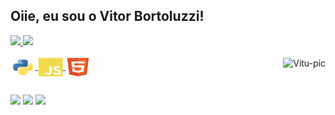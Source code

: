 ## Oiie, eu sou o Vitor Bortoluzzi!

<div>
  <a href="https://github.com/VituDOrazio">
  <img height="170px" src="https://github-readme-stats.vercel.app/api?username=VituDOrazio&count_private=true&show_icons=true&theme=radical"/>
  <img height="170px" src="https://github-readme-stats.vercel.app/api/top-langs/?username=VituDOrazio&layout=compact&theme=radical"/>
</div>

<div style="display: inline_block"><br>
  <img align="center" alt="Vitu-Python" height="30" width="40" src="https://raw.githubusercontent.com/devicons/devicon/master/icons/python/python-original.svg">
  <img align="center" alt="Vitu-JS" height="30" width="40" src="https://raw.githubusercontent.com/devicons/devicon/master/icons/javascript/javascript-plain.svg">
  <img align="center" alt="Vitu-HTML" height="30" width="40" src="https://raw.githubusercontent.com/devicons/devicon/master/icons/html5/html5-original.svg">
  <img align="right" alt="Vitu-pic" height="200" style="border-radius:50px background-color=aaaaaa;"
  src="https://i.ibb.co/vxk16Jy/Vitu-Avatar.png">
</div>

##

<div>
  <a href="https://www.linkedin.com/in/vitor-hugo-a79a76249/" target="_blank"><img src="https://img.shields.io/badge/-LinkedIn-%230077B5?style=for-the-badge&logo=linkedin&logoColor=white" target="_blank"></a>
  <a href = "mailto:bortvitor40@gmail.com?subject=Gostei do seu ReadMe&body=Olá! Vitor<br>Vim pelo seu GitHub..."><img src="https://img.shields.io/badge/-Gmail-%23333?style=for-the-badge&logo=gmail&logoColor=white" target="_blank"></a>
  <a href="https://instagram.com/vitubortoluzzi" target="_blank"><img src="https://img.shields.io/badge/-Instagram-%23E4405F?style=for-the-badge&logo=instagram&logoColor=white" target="_blank"></a>
</div>
